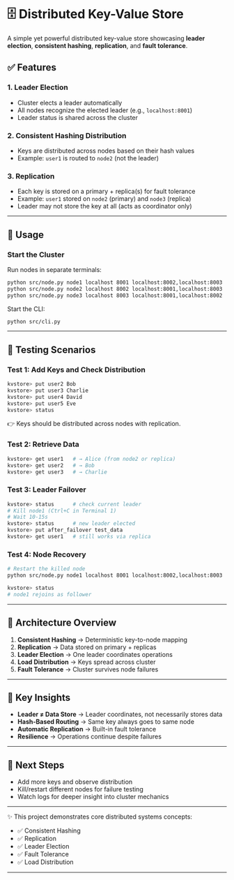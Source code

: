 # 🗄️ Distributed Key-Value Store

A simple yet powerful distributed key-value store showcasing **leader election**, **consistent hashing**, **replication**, and **fault tolerance**.

## ✅ Features

### 1. **Leader Election**

- Cluster elects a leader automatically
- All nodes recognize the elected leader (e.g., `localhost:8001`)
- Leader status is shared across the cluster

### 2. **Consistent Hashing Distribution**

- Keys are distributed across nodes based on their hash values
- Example: `user1` is routed to `node2` (not the leader)

### 3. **Replication**

- Each key is stored on a primary + replica(s) for fault tolerance
- Example: `user1` stored on `node2` (primary) and `node3` (replica)
- Leader may not store the key at all (acts as coordinator only)

---

## 🚀 Usage

### Start the Cluster

Run nodes in separate terminals:

```bash
python src/node.py node1 localhost 8001 localhost:8002,localhost:8003
python src/node.py node2 localhost 8002 localhost:8001,localhost:8003
python src/node.py node3 localhost 8003 localhost:8001,localhost:8002
```

Start the CLI:

```bash
python src/cli.py
```

---

## 🧪 Testing Scenarios

### Test 1: Add Keys and Check Distribution

```bash
kvstore> put user2 Bob
kvstore> put user3 Charlie
kvstore> put user4 David
kvstore> put user5 Eve
kvstore> status
```

👉 Keys should be distributed across nodes with replication.

### Test 2: Retrieve Data

```bash
kvstore> get user1   # → Alice (from node2 or replica)
kvstore> get user2   # → Bob
kvstore> get user3   # → Charlie
```

### Test 3: Leader Failover

```bash
kvstore> status      # check current leader
# Kill node1 (Ctrl+C in Terminal 1)
# Wait 10-15s
kvstore> status      # new leader elected
kvstore> put after_failover test_data
kvstore> get user1   # still works via replica
```

### Test 4: Node Recovery

```bash
# Restart the killed node
python src/node.py node1 localhost 8001 localhost:8002,localhost:8003

kvstore> status
# node1 rejoins as follower
```

---

## 🔎 Architecture Overview

1. **Consistent Hashing** → Deterministic key-to-node mapping
2. **Replication** → Data stored on primary + replicas
3. **Leader Election** → One leader coordinates operations
4. **Load Distribution** → Keys spread across cluster
5. **Fault Tolerance** → Cluster survives node failures

---

## 🧩 Key Insights

- **Leader ≠ Data Store** → Leader coordinates, not necessarily stores data
- **Hash-Based Routing** → Same key always goes to same node
- **Automatic Replication** → Built-in fault tolerance
- **Resilience** → Operations continue despite failures

---

## 🔮 Next Steps

- Add more keys and observe distribution
- Kill/restart different nodes for failure testing
- Watch logs for deeper insight into cluster mechanics

---

✨ This project demonstrates core distributed systems concepts:

- ✅ Consistent Hashing
- ✅ Replication
- ✅ Leader Election
- ✅ Fault Tolerance
- ✅ Load Distribution

---
